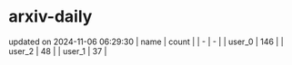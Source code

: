 # arxiv-daily
updated on 2024-11-06 06:29:30
| name | count |
| - | - |
| user_0 | 146 |
| user_2 | 48 |
| user_1 | 37 |
